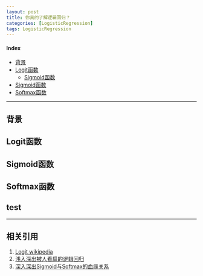 ```yaml
---
layout: post
title: 你真的了解逻辑回归？
categories: [LogisticRegression]
tags: LogisticRegression
---
```


#### Index
<!-- TOC -->

- [背景](#背景)
- [Logit函数](#Logit函数)
    - [Sigmoid函数](#Sigmoid函数)
- [Sigmoid函数](#Sigmoid函数)
- [Softmax函数](#Softmax函数)

<!-- /TOC -->

---
## 背景

## Logit函数

## Sigmoid函数

## Softmax函数

test
---

---
## 相关引用
1. [Logit wikipedia](https://en.wikipedia.org/wiki/Logit)
2. [浅入深出被人看扁的逻辑回归](https://mp.weixin.qq.com/s?__biz=MzIwNzc2NTk0NQ==&mid=2247484011&idx=1&sn=42e4f331db843091c5c3809a4d259fad&chksm=970c2abda07ba3abb3963c2defcc644582f28bbdc23f3d669d022cd032e637d2ca8b6b48ca62&scene=21#wechat_redirect)
3. [深入深出Sigmoid与Softmax的血缘关系](https://mp.weixin.qq.com/s?__biz=MzIwNzc2NTk0NQ==&mid=2247484122&idx=1&sn=41628bf3169b9ef3fa107646d483bae5&chksm=970c2a0ca07ba31ae1939e316c15695c83556c347e0b38bb80dde3048533de7de388ec2a6544&scene=21#wechat_redirect)
